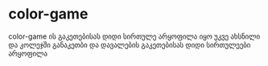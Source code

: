 # color-game
color-game ის გაკეთებისას დიდი სირთულე არყოფილა იყო უკვე ახსნილი და კოლეჯში 
განაკეთბი და დავალების გაკეთებისას დიდი სირთულეები არყოფილა 
